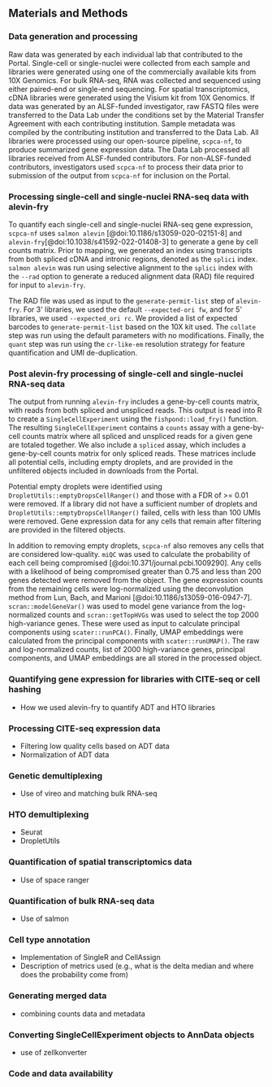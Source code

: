 ## Materials and Methods

### Data generation and processing

Raw data was generated by each individual lab that contributed to the Portal. 
Single-cell or single-nuclei were collected from each sample and libraries were generated using one of the commercially available kits from 10X Genomics.
For bulk RNA-seq, RNA was collected and sequenced using either paired-end or single-end sequencing. 
For spatial transcriptomics, cDNA libraries were generated using the Visium kit from 10X Genomics.
If data was generated by an ALSF-funded investigator, raw FASTQ files were transferred to the Data Lab under the conditions set by the Material Transfer Agreement with each contributing institution. 
Sample metadata was compiled by the contributing institution and transferred to the Data Lab. 
All libraries were processed using our open-source pipeline, `scpca-nf`, to produce summarized gene expression data. 
The Data Lab processed all libraries received from ALSF-funded contributors. 
For non-ALSF-funded contributors, investigators used `scpca-nf` to process their data prior to submission of the output from `scpca-nf` for inclusion on the Portal. 

### Processing single-cell and single-nuclei RNA-seq data with alevin-fry
  
To quantify each single-cell and single-nuclei RNA-seq gene expression, `scpca-nf` uses `salmon alevin` [@doi:10.1186/s13059-020-02151-8] and `alevin-fry`[@doi:10.1038/s41592-022-01408-3] to generate a gene by cell counts matrix.
Prior to mapping, we generated an index using transcripts from both spliced cDNA and intronic regions, denoted as the `splici` index.
`salmon alevin` was run using selective alignment to the `splici` index with the `--rad` option to generate a reduced alignment data (RAD) file required for input to `alevin-fry`. 

The RAD file was used as input to the `generate-permit-list` step of `alevin-fry`. 
For 3' libraries, we used the default `--expected-ori fw`, and for 5' libraries, we used `--expected_ori rc`. 
We provided a list of expected barcodes to `generate-permit-list` based on the 10X kit used.
The `collate` step was run using the default parameters with no modifications.
Finally, the `quant` step was run using the `cr-like-em` resolution strategy for feature quantification and UMI de-duplication. 

### Post alevin-fry processing of single-cell and single-nuclei RNA-seq data

The output from running `alevin-fry` includes a gene-by-cell counts matrix, with reads from both spliced and unspliced reads.
This output is read into R to create a `SingleCellExperiment` using the `fishpond::load_fry()` function. 
The resulting `SingleCellExperiment` contains a `counts` assay with a gene-by-cell counts matrix where all spliced and unspliced reads for a given gene are totaled together. 
We also include a `spliced` assay, which includes a gene-by-cell counts matrix for only spliced reads. 
These matrices include all potential cells, including empty droplets, and are provided in the unfiltered objects included in downloads from the Portal.

Potential empty droplets were identified using `DropletUtils::emptyDropsCellRanger()` and those with a FDR of >= 0.01 were removed. 
If a library did not have a sufficient number of droplets and `DropletUtils::emptyDropsCellRanger()` failed, cells with less than 100 UMIs were removed.
Gene expression data for any cells that remain after filtering are provided in the filtered objects. 

In addition to removing empty droplets, `scpca-nf` also removes any cells that are considered low-quality. 
`miQC` was used to calculate the probability of each cell being compromised [@doi:10.371/journal.pcbi.1009290]. 
Any cells with a likelihood of being compromised greater than 0.75 and less than 200 genes detected were removed from the object. 
The gene expression counts from the remaining cells were log-normalized using the deconvolution method from Lun, Bach, and Marioni [@doi:10.1186/s13059-016-0947-7]. 
`scran::modelGeneVar()` was used to model gene variance from the log-normalized counts and `scran::getTopHVGs` was used to select the top 2000 high-variance genes. 
These were used as input to calculate principal components using `scater::runPCA()`. 
Finally, UMAP embeddings were calculated from the principal components with `scater::runUMAP()`. 
The raw and log-normalized counts, list of 2000 high-variance genes, principal components, and UMAP embeddings are all stored in the processed object. 

### Quantifying gene expression for libraries with CITE-seq or cell hashing
  - How we used alevin-fry to quantify ADT and HTO libraries

### Processing CITE-seq expression data
  - Filtering low quality cells based on ADT data
  - Normalization of ADT data

### Genetic demultiplexing
  - Use of vireo and matching bulk RNA-seq

### HTO demultiplexing
  - Seurat
  - DropletUtils

### Quantification of spatial transcriptomics data
  - Use of space ranger

### Quantification of bulk RNA-seq data
  - Use of salmon

### Cell type annotation
  - Implementation of SingleR and CellAssign
  - Description of metrics used (e.g., what is the delta median and where does the probability come from)

### Generating merged data
  - combining counts data and metadata

### Converting SingleCellExperiment objects to AnnData objects
  - use of zellkonverter

### Code and data availability
